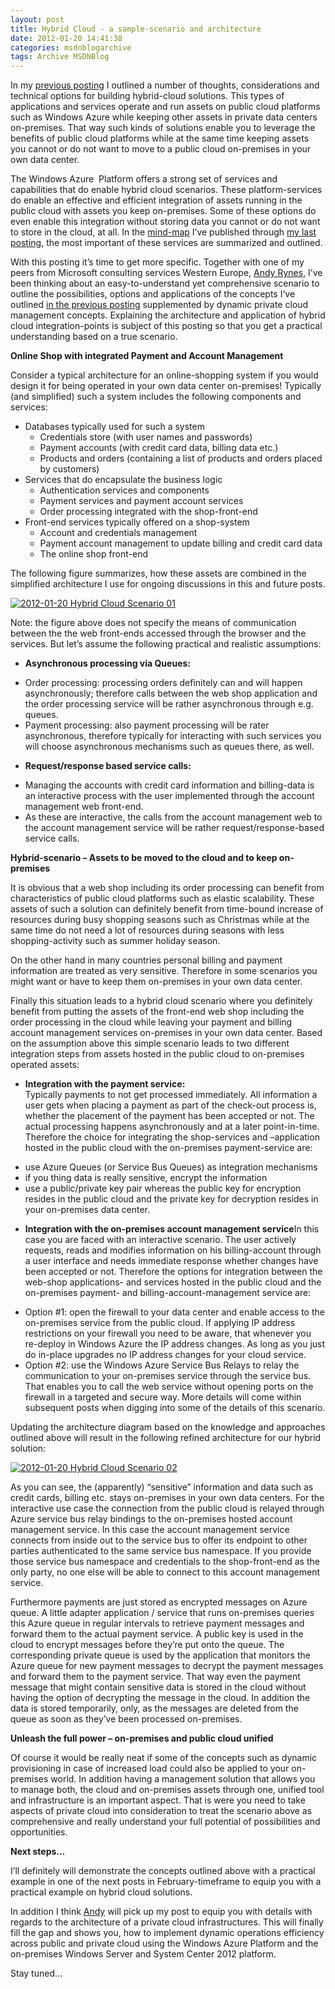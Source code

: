 ```yaml
---
layout: post
title: Hybrid Cloud - a sample-scenario and architecture
date: 2012-01-20 14:41:38
categories: msdnblogarchive
tags: Archive MSDNBlog
---
```


In my [previous posting](http://blogs.msdn.com/b/mszcool/archive/2011/12/30/hybrid-cloud-integrated-with-on-premise-value-thoughts-technical-options.aspx) I outlined a number of thoughts, considerations and technical options for building hybrid-cloud solutions. This types of applications and services operate and run assets on public cloud platforms such as Windows Azure while keeping other assets in private data centers on-premises. That way such kinds of solutions enable you to leverage the benefits of public cloud platforms while at the same time keeping assets you cannot or do not want to move to a public cloud on-premises in your own data center.

 The Windows Azure  Platform offers a strong set of services and capabilities that do enable hybrid cloud scenarios. These platform-services do enable an effective and efficient integration of assets running in the public cloud with assets you keep on-premises. Some of these options do even enable this integration without storing data you cannot or do not want to store in the cloud, at all. In the [mind-map](https://skydrive.live.com/?cid=d37c9d7bfbce8418&id=D37C9D7BFBCE8418%21295&sff=1) I’ve published through [my last posting](http://blogs.msdn.com/b/mszcool/archive/2011/12/30/hybrid-cloud-integrated-with-on-premise-value-thoughts-technical-options.aspx), the most important of these services are summarized and outlined.

 With this posting it’s time to get more specific. Together with one of my peers from Microsoft consulting services Western Europe, [Andy Rynes](http://blogs.technet.com/b/arynes/), I’ve been thinking about an easy-to-understand yet comprehensive scenario to outline the possibilities, options and applications of the concepts I’ve outlined [in the previous posting](http://blogs.msdn.com/b/mszcool/archive/2011/12/30/hybrid-cloud-integrated-with-on-premise-value-thoughts-technical-options.aspx) supplemented by dynamic private cloud management concepts. Explaining the architecture and application of hybrid cloud integration-points is subject of this posting so that you get a practical understanding based on a true scenario.

 **Online Shop with integrated Payment and Account Management**

 Consider a typical architecture for an online-shopping system if you would design it for being operated in your own data center on-premises! Typically (and simplified) such a system includes the following components and services:

 * Databases typically used for such a system
	+ Credentials store (with user names and passwords)
	+ Payment accounts (with credit card data, billing data etc.)
	+ Products and orders (containing a list of products and orders placed by customers)
* Services that do encapsulate the business logic
	+ Authentication services and components
	+ Payment services and payment account services
	+ Order processing integrated with the shop-front-end
* Front-end services typically offered on a shop-system
	+ Account and credentials management
	+ Payment account management to update billing and credit card data
	+ The online shop front-end

 The following figure summarizes, how these assets are combined in the simplified architecture I use for ongoing discussions in this and future posts.

 [![2012-01-20 Hybrid Cloud Scenario 01](https://github.com/mszcool/oldmsdnblogarchive/blob/master/media/MSDNBlogsFS/prod.evol.blogs.msdn.com/CommunityServer.Blogs.Components.WeblogFiles/00/00/00/32/26/metablogapi/7026.2012-01-20-Hybrid-Cloud-Scenario-01_71975C2B.png?raw=true "2012-01-20 Hybrid Cloud Scenario 01")](https://skydrive.live.com/redir.aspx?cid=d37c9d7bfbce8418&resid=D37C9D7BFBCE8418!298&parid=D37C9D7BFBCE8418!297)

 Note: the figure above does not specify the means of communication between the the web front-ends accessed through the browser and the services. But let’s assume the following practical and realistic assumptions:

 * **Asynchronous processing via Queues:**
+ Order processing: processing orders definitely can and will happen asynchronously; therefore calls between the web shop application and the order processing service will be rather asynchronous through e.g. queues.
+ Payment processing: also payment processing will be rater asynchronous, therefore typically for interacting with such services you will choose asynchronous mechanisms such as queues there, as well.

* **Request/response based service calls:**
+ Managing the accounts with credit card information and billing-data is an interactive process with the user implemented through the account management web front-end.
+ As these are interactive, the calls from the account management web to the account management service will be rather request/response-based service calls.

 **Hybrid-scenario – Assets to be moved to the cloud and to keep on-premises**

 It is obvious that a web shop including its order processing can benefit from characteristics of public cloud platforms such as elastic scalability. These assets of such a solution can definitely benefit from time-bound increase of resources during busy shopping seasons such as Christmas while at the same time do not need a lot of resources during seasons with less shopping-activity such as summer holiday season.

 On the other hand in many countries personal billing and payment information are treated as very sensitive. Therefore in some scenarios you might want or have to keep them on-premises in your own data center.

 Finally this situation leads to a hybrid cloud scenario where you definitely benefit from putting the assets of the front-end web shop including the order processing in the cloud while leaving your payment and billing account management services on-premises in your own data center. Based on the assumption above this simple scenario leads to two different integration steps from assets hosted in the public cloud to on-premises operated assets:

 * **Integration with the payment service:**   
Typically payments to not get processed immediately. All information a user gets when placing a payment as part of the check-out process is, whether the placement of the payment has been accepted or not. The actual processing happens asynchronously and at a later point-in-time. Therefore the choice for integrating the shop-services and –application hosted in the public cloud with the on-premises payment-service are:
+ use Azure Queues (or Service Bus Queues) as integration mechanisms
+ if you thing data is really sensitive, encrypt the information
+ use a public/private key pair whereas the public key for encryption resides in the public cloud and the private key for decryption resides in your on-premises data center.   


* **Integration with the on-premises account management service**In this case you are faced with an interactive scenario. The user actively requests, reads and modifies information on his billing-account through a user interface and needs immediate response whether changes have been accepted or not. Therefore the options for integration between the web-shop applications- and services hosted in the public cloud and the on-premises payment- and billing-account-management service are:
+ Option #1: open the firewall to your data center and enable access to the on-premises service from the public cloud. If applying IP address restrictions on your firewall you need to be aware, that whenever you re-deploy in Windows Azure the IP address changes. As long as you just do in-place upgrades no IP address changes for your cloud service.
+ Option #2: use the Windows Azure Service Bus Relays to relay the communication to your on-premises service through the service bus. That enables you to call the web service without opening ports on the firewall in a targeted and secure way. More details will come within subsequent posts when digging into some of the details of this scenario.

 Updating the architecture diagram based on the knowledge and approaches outlined above will result in the following refined architecture for our hybrid solution:

 [![2012-01-20 Hybrid Cloud Scenario 02](https://github.com/mszcool/oldmsdnblogarchive/blob/master/media/MSDNBlogsFS/prod.evol.blogs.msdn.com/CommunityServer.Blogs.Components.WeblogFiles/00/00/00/32/26/metablogapi/8422.2012-01-20-Hybrid-Cloud-Scenario-02_762D66E5.png?raw=true "2012-01-20 Hybrid Cloud Scenario 02")](https://skydrive.live.com/redir.aspx?cid=d37c9d7bfbce8418&resid=D37C9D7BFBCE8418!299&parid=D37C9D7BFBCE8418!297)

 As you can see, the (apparently) “sensitive” information and data such as credit cards, billing etc. stays on-premises in your own data centers. For the interactive use case the connection from the public cloud is relayed through Azure service bus relay bindings to the on-premises hosted account management service. In this case the account management service connects from inside out to the service bus to offer its endpoint to other parties authenticated to the same service bus namespace. If you provide those service bus namespace and credentials to the shop-front-end as the only party, no one else will be able to connect to this account management service. 

 Furthermore payments are just stored as encrypted messages on Azure queue. A little adapter application / service that runs on-premises queries this Azure queue in regular intervals to retrieve payment messages and forward them to the actual payment service. A public key is used in the cloud to encrypt messages before they’re put onto the queue. The corresponding private queue is used by the application that monitors the Azure queue for new payment messages to decrypt the payment messages and forward them to the payment service. That way even the payment message that might contain sensitive data is stored in the cloud without having the option of decrypting the message in the cloud. In addition the data is stored temporarily, only, as the messages are deleted from the queue as soon as they’ve been processed on-premises.

 **Unleash the full power – on-premises and public cloud unified**

 Of course it would be really neat if some of the concepts such as dynamic provisioning in case of increased load could also be applied to your on-premises world. In addition having a management solution that allows you to manage both, the cloud and on-premises assets through one, unified tool and infrastructure is an important aspect. That is were you need to take aspects of private cloud into consideration to treat the scenario above as comprehensive and really understand your full potential of possibilities and opportunities.

 **Next steps…**

 I’ll definitely will demonstrate the concepts outlined above with a practical example in one of the next posts in February-timeframe to equip you with a practical example on hybrid cloud solutions.

 In addition I think [Andy](http://blogs.technet.com/b/arynes/) will pick up my post to equip you with details with regards to the architecture of a private cloud infrastructures. This will finally fill the gap and shows you, how to implement dynamic operations efficiency across public and private cloud using the Windows Azure Platform and the on-premises Windows Server and System Center 2012 platform.

 Stay tuned…


